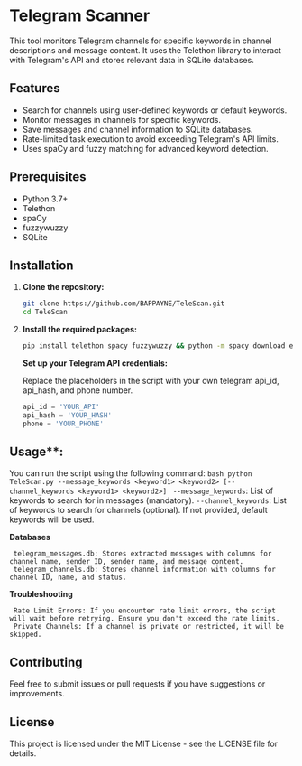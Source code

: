 # Telegram Scanner

This tool monitors Telegram channels for specific keywords in channel descriptions and message content. It uses the Telethon library to interact with Telegram's API and stores relevant data in SQLite databases.

## Features

- Search for channels using user-defined keywords or default keywords.
- Monitor messages in channels for specific keywords.
- Save messages and channel information to SQLite databases.
- Rate-limited task execution to avoid exceeding Telegram's API limits.
- Uses spaCy and fuzzy matching for advanced keyword detection.

## Prerequisites

- Python 3.7+
- Telethon
- spaCy
- fuzzywuzzy
- SQLite

## Installation

1. **Clone the repository:**

   ```bash
   git clone https://github.com/BAPPAYNE/TeleScan.git
   cd TeleScan
   ```
2. **Install the required packages:**
   ```bash
   pip install telethon spacy fuzzywuzzy && python -m spacy download en_core_web_sm
   ```
   **Set up your Telegram API credentials:**

   Replace the placeholders in the script with your own telegram api_id, api_hash, and phone number.

   ```python
   api_id = 'YOUR_API'
   api_hash = 'YOUR_HASH'
   phone = 'YOUR_PHONE'
   ```

## Usage**:</br>
   You can run the script using the following command:
    ```bash
    python TeleScan.py --message_keywords <keyword1> <keyword2> [--channel_keywords <keyword1> <keyword2>]
    ```
     `--message_keywords`: List of keywords to search for in messages (mandatory).
     `--channel_keywords`: List of keywords to search for channels (optional). If not provided, default keywords will be used.

   **Databases**

     telegram_messages.db: Stores extracted messages with columns for channel name, sender ID, sender name, and message content.
     telegram_channels.db: Stores channel information with columns for channel ID, name, and status.

   **Troubleshooting**
   
     Rate Limit Errors: If you encounter rate limit errors, the script will wait before retrying. Ensure you don't exceed the rate limits.
     Private Channels: If a channel is private or restricted, it will be skipped.

## Contributing
   Feel free to submit issues or pull requests if you have suggestions or improvements.

## License
   This project is licensed under the MIT License - see the LICENSE file for details.

